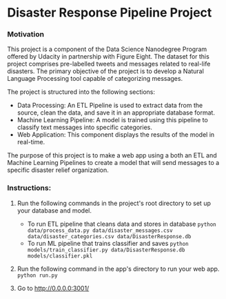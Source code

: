 # Disaster Response Pipeline Project

### Motivation
This project is a component of the Data Science Nanodegree Program offered by Udacity in partnership with Figure Eight. The dataset for this project comprises pre-labelled tweets and messages related to real-life disasters. The primary objective of the project is to develop a Natural Language Processing tool capable of categorizing messages.

The project is structured into the following sections:

- Data Processing: An ETL Pipeline is used to extract data from the source, clean the data, and save it in an appropriate database format.
- Machine Learning Pipeline: A model is trained using this pipeline to classify text messages into specific categories.
- Web Application: This component displays the results of the model in real-time.

The purpose of this project is to make a web app using a both an ETL and Machine Learning Pipelines to create a model that will send messages to a specific disaster relief organization. 

### Instructions:
1. Run the following commands in the project's root directory to set up your database and model.

    - To run ETL pipeline that cleans data and stores in database
        `python data/process_data.py data/disaster_messages.csv data/disaster_categories.csv data/DisasterResponse.db`
    - To run ML pipeline that trains classifier and saves
        `python models/train_classifier.py data/DisasterResponse.db models/classifier.pkl`

2. Run the following command in the app's directory to run your web app.
    `python run.py`

3. Go to http://0.0.0.0:3001/

